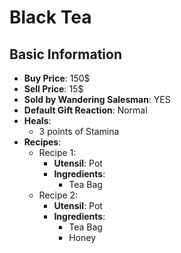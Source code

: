 # Black Tea

## Basic Information

- **Buy Price**: 150$
- **Sell Price**: 15$
- **Sold by Wandering Salesman**: YES
- **Default Gift Reaction**: Normal
- **Heals**:
  - 3 points of Stamina
- **Recipes**:
  - Recipe 1:
    - **Utensil**: Pot
    - **Ingredients**:
      - Tea Bag
  - Recipe 2:
    - **Utensil**: Pot
    - **Ingredients**:
      - Tea Bag
      - Honey